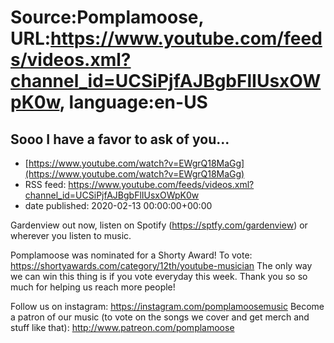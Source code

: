 # Source:Pomplamoose, URL:https://www.youtube.com/feeds/videos.xml?channel_id=UCSiPjfAJBgbFlIUsxOWpK0w, language:en-US

## Sooo I have a favor to ask of you...
 - [https://www.youtube.com/watch?v=EWgrQ18MaGg](https://www.youtube.com/watch?v=EWgrQ18MaGg)
 - RSS feed: https://www.youtube.com/feeds/videos.xml?channel_id=UCSiPjfAJBgbFlIUsxOWpK0w
 - date published: 2020-02-13 00:00:00+00:00

Gardenview out now, listen on Spotify (https://sptfy.com/gardenview) or wherever you listen to music.

 Pomplamoose was nominated for a Shorty Award! To vote: https://shortyawards.com/category/12th/youtube-musician The only way we can win this thing is if you vote everyday this week. Thank you so so much for helping us reach more people!

Follow us on instagram: https://instagram.com/pomplamoosemusic
Become a patron of our music (to vote on the songs we cover and get merch and stuff like that): http://www.patreon.com/pomplamoose

